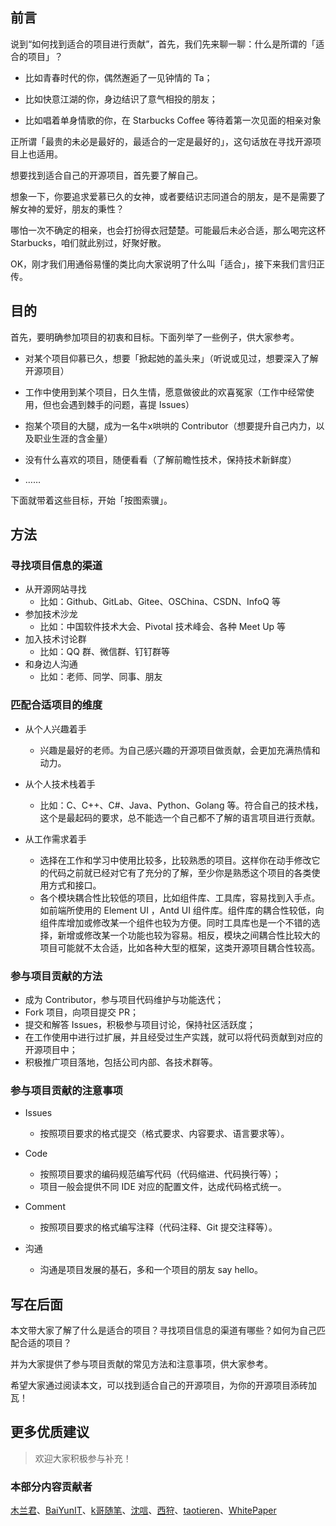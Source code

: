 ## 前言

说到“如何找到适合的项目进行贡献”，首先，我们先来聊一聊：什么是所谓的「适合的项目」？

- 比如青春时代的你，偶然邂逅了一见钟情的 Ta；

- 比如快意江湖的你，身边结识了意气相投的朋友；
- 比如唱着单身情歌的你，在 Starbucks Coffee 等待着第一次见面的相亲对象

正所谓「最贵的未必是最好的，最适合的一定是最好的」，这句话放在寻找开源项目上也适用。

想要找到适合自己的开源项目，首先要了解自己。

想象一下，你要追求爱慕已久的女神，或者要结识志同道合的朋友，是不是需要了解女神的爱好，朋友的秉性？

哪怕一次不确定的相亲，也会打扮得衣冠楚楚。可能最后未必合适，那么喝完这杯 Starbucks，咱们就此别过，好聚好散。

OK，刚才我们用通俗易懂的类比向大家说明了什么叫「适合」，接下来我们言归正传。

## 目的

首先，要明确参加项目的初衷和目标。下面列举了一些例子，供大家参考。

- 对某个项目仰慕已久，想要「掀起她的盖头来」（听说或见过，想要深入了解开源项目）
- 工作中使用到某个项目，日久生情，愿意做彼此的欢喜冤家（工作中经常使用，但也会遇到棘手的问题，喜提 Issues）
- 抱某个项目的大腿，成为一名牛x哄哄的 Contributor（想要提升自己内力，以及职业生涯的含金量）
- 没有什么喜欢的项目，随便看看（了解前瞻性技术，保持技术新鲜度）

- ……

下面就带着这些目标，开始「按图索骥」。

## 方法

### 寻找项目信息的渠道

- 从开源网站寻找
  - 比如：Github、GitLab、Gitee、OSChina、CSDN、InfoQ 等
- 参加技术沙龙
  - 比如：中国软件技术大会、Pivotal 技术峰会、各种 Meet Up 等
- 加入技术讨论群
  - 比如：QQ 群、微信群、钉钉群等
- 和身边人沟通
  - 比如：老师、同学、同事、朋友

### 匹配合适项目的维度

- 从个人兴趣着手

  - 兴趣是最好的老师。为自己感兴趣的开源项目做贡献，会更加充满热情和动力。

- 从个人技术栈着手

  - 比如：C、C++、C#、Java、Python、Golang 等。符合自己的技术栈，这个是最起码的要求，总不能选一个自己都不了解的语言项目进行贡献。
- 从工作需求着手

  - 选择在工作和学习中使用比较多，比较熟悉的项目。这样你在动手修改它的代码之前就已经对它有了充分的了解，至少你是熟悉这个项目的各类使用方式和接口。
  - 各个模块耦合性比较低的项目，比如组件库、工具库，容易找到入手点。如前端所使用的 Element UI ，Antd UI 组件库。组件库的耦合性较低，向组件库增加或修改某一个组件也较为方便。同时工具库也是一个不错的选择，新增或修改某一个功能也较为容易。相反，模块之间耦合性比较大的项目可能就不太合适，比如各种大型的框架，这类开源项目耦合性较高。


### 参与项目贡献的方法

- 成为 Contributor，参与项目代码维护与功能迭代；
- Fork 项目，向项目提交 PR；
- 提交和解答 Issues，积极参与项目讨论，保持社区活跃度；
- 在工作使用中进行过扩展，并且经受过生产实践，就可以将代码贡献到对应的开源项目中；
- 积极推广项目落地，包括公司内部、各技术群等。

### 参与项目贡献的注意事项

- Issues
  - 按照项目要求的格式提交（格式要求、内容要求、语言要求等）。
- Code
  - 按照项目要求的编码规范编写代码（代码缩进、代码换行等）；
  - 项目一般会提供不同 IDE 对应的配置文件，达成代码格式统一。
- Comment
  - 按照项目要求的格式编写注释（代码注释、Git 提交注释等）。

- 沟通
  - 沟通是项目发展的基石，多和一个项目的朋友 say hello。

## 写在后面

本文带大家了解了什么是适合的项目？寻找项目信息的渠道有哪些？如何为自己匹配合适的项目？

并为大家提供了参与项目贡献的常见方法和注意事项，供大家参考。

希望大家通过阅读本文，可以找到适合自己的开源项目，为你的开源项目添砖加瓦！

## 更多优质建议

> 欢迎大家积极参与补充！

### 本部分内容贡献者
[木兰君](https://gitee.com/suiboyu)、[BaiYunIT](https://gitee.com/baiyunit)、[k哥随笔](https://gitee.com/wangkit)、[沈唁](https://gitee.com/sy-records)、[西狩](https://gitee.com/lihuimingxs)、[taotieren](https://gitee.com/taotieren)、[WhitePaper](https://gitee.com/whitepaper233)